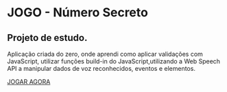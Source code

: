 # JOGO - Número Secreto 

## Projeto de estudo.

Aplicação criada do zero, onde aprendi como aplicar validações com JavaScript, utilizar funções build-in do JavaScript,utilizando a Web Speech API a manipular dados de voz reconhecidos, eventos e elementos.



<a href='https://numero-secreto-two-flame.vercel.app/' target="_blank">JOGAR AGORA </a>
